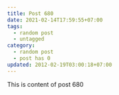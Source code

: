 ```yaml
---
title: Post 680
date: 2021-02-14T17:59:55+07:00
tags:
  - random post
  - untagged
category:
  - random post
  - post has 0
updated: 2012-02-19T03:00:18+07:00
---
```

This is content of post 680